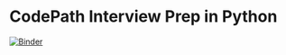 # CodePath Interview Prep in Python
[![Binder](http://mybinder.org/badge.svg)](http://mybinder.org:/repo/knowsuchagency/cp-interview-prep)

